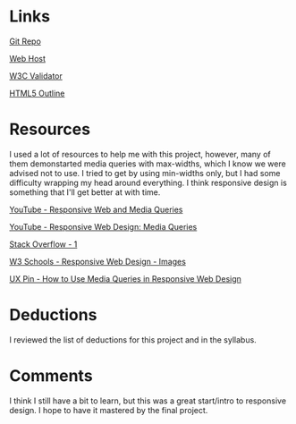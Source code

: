 # Links
[Git Repo](https://github.com/bbarta/project_transformation_barta_brianne)

[Web Host](http://www.briannebarta.com/project_final2_barta_brianne/index.html)

[W3C Validator](https://validator.w3.org/nu/?doc=http%3A%2F%2Fwww.briannebarta.com%2Fproject_final2_barta_brianne%2Findex.html)

[HTML5 Outline](https://gsnedders.html5.org/outliner/process.py?url=http%3A%2F%2Fwww.briannebarta.com%2Fproject_final2_barta_brianne%2Findex.html)

# Resources
I used a lot of resources to help me with this project, however, many of them demonstarted media queries with max-widths, which I know we were advised not to use. I tried to get by using min-widths only, but I had some difficulty wrapping my head around everything. I think responsive design is something that I'll get better at with time. 

[YouTube - Responsive Web and Media Queries](https://www.youtube.com/watch?v=E0MgEC02buk)

[YouTube - Responsive Web Design: Media Queries](https://www.youtube.com/watch?v=KX94fPaKqaU&t=328s)

[Stack Overflow - 1 ](http://stackoverflow.com/questions/17550044/css-responsive-way-to-center-a-fluid-div-without-px-width-while-limiting-the)

[W3 Schools - Responsive Web Design - Images](https://www.w3schools.com/css/css_rwd_images.asp)

[UX Pin - How to Use Media Queries in Responsive Web Design](https://www.uxpin.com/studio/blog/media-queries-responsive-web-design/)



# Deductions
I reviewed the list of deductions for this project and in the syllabus.

# Comments
I think I still have a bit to learn, but this was a great start/intro to responsive design. I hope to have it mastered by the final project. 